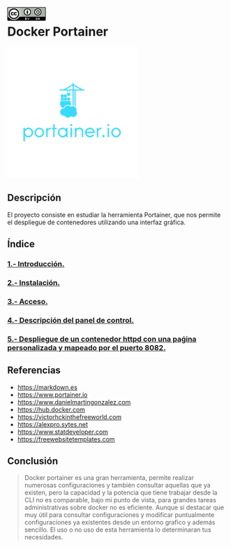 <img src="./imagenes/MI-LICENCIA88x31.png" style="float: left; margin-right: 10px;" />

# Docker Portainer
![logo portainer](/imagenes/portainer.png)
## Descripción
El proyecto consiste en estudiar la herramienta Portainer, que nos permite el despliegue de contenedores utilizando una interfaz gráfica.
## Índice
### [1.- Introducción.](documentacion/introduccion.md)
### [2.- Instalación.](documentacion/instalacion.md)
### [3.- Acceso.](documentacion/acceso.md)
### [4.- Descripción del panel de control.](documentacion/descripciónPanelDeControl.md)
### [5.- Despliegue de un contenedor httpd con una paǵina personalizada y mapeado por el puerto 8082.](documentacion/despliegueContenedorHttpd.md)

## Referencias
- <https://markdown.es>
- <https://www.portainer.io>
- <https://www.danielmartingonzalez.com>
- <https://hub.docker.com>
- <https://victorhckinthefreeworld.com>
- <https://alexpro.sytes.net>
- <https://www.statdeveloper.com>
- <https://freewebsitetemplates.com>
## Conclusión
>Docker portainer es una gran herramienta, permite realizar numerosas configuraciones y también consultar aquellas que ya existen, pero la capacidad y la potencia que tiene trabajar desde la CLI no es comparable, bajo mi punto de vista, para grandes tareas administrativas sobre docker no es eficiente. Aunque si destacar que muy útil para consultar configuraciones y modificar puntualmente configuraciones ya existentes desde un entorno grafico y además sencillo. 
El uso o no uso de esta herramienta lo determinaran tus necesidades.